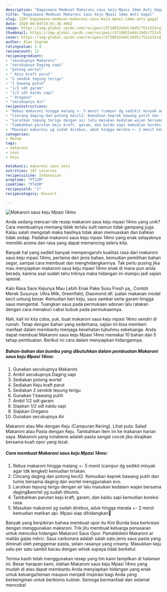 ```yaml
---
description: "Bagaimana Membuat Makaroni saus keju Mpasi 14mo Anti Gagal"
title: "Bagaimana Membuat Makaroni saus keju Mpasi 14mo Anti Gagal"
slug: 1287-bagaimana-membuat-makaroni-saus-keju-mpasi-14mo-anti-gagal
date: 2020-08-04T19:01:38.496Z
image: https://img-global.cpcdn.com/recipes/c5f18652e8dc10d5/751x532cq70/makaroni-saus-keju-mpasi-14mo-foto-resep-utama.jpg
thumbnail: https://img-global.cpcdn.com/recipes/c5f18652e8dc10d5/751x532cq70/makaroni-saus-keju-mpasi-14mo-foto-resep-utama.jpg
cover: https://img-global.cpcdn.com/recipes/c5f18652e8dc10d5/751x532cq70/makaroni-saus-keju-mpasi-14mo-foto-resep-utama.jpg
author: Alex Ingram
ratingvalue: 3.4
reviewcount: 12
recipeingredient:
- "secukupnya Makaroni"
- "secukupnya Daging sapi"
- "potong wortel"
- " Keju kraft parut"
- "2 sendok tepung terigu"
- "1 bawang putih"
- "1/2 sdt garam"
- "1/2 sdt kaldu sapi"
- " Oregano"
- "secukupnya Air"
recipeinstructions:
- "Rebus makaroni hingga matang +- 5 menit (campur dg sedikit minyak agar tdk lengket) kemudian tiriskan."
- "Cincang daging dan potong kecil2. Kemudian keprek bawang putih dan tumis bersama daging dan wortel menggunakan evo."
- "Larutkan tepung terigu dengan air lalu masukan kedalam wajan bersama daging&amp;wortel yg sudah ditumis."
- "Tambahkan parutan keju kraft, garam, dan kaldu sapi kemudian koreksi rasa."
- "Masukan makaroni yg sudah direbus, aduk hingga merata +- 2 menit kemudian matikan api. Mpasi siap dihidangkan🥰"
categories:
- Resep
tags:
- makaroni
- saus
- keju

katakunci: makaroni saus keju 
nutrition: 167 calories
recipecuisine: Indonesian
preptime: "PT12M"
cooktime: "PT45M"
recipeyield: "1"
recipecategory: Dessert

---
```



![Makaroni saus keju Mpasi 14mo](https://img-global.cpcdn.com/recipes/c5f18652e8dc10d5/751x532cq70/makaroni-saus-keju-mpasi-14mo-foto-resep-utama.jpg)

Anda sedang mencari ide resep makaroni saus keju mpasi 14mo yang unik? Cara membuatnya memang tidak terlalu sulit namun tidak gampang juga. Kalau salah mengolah maka hasilnya tidak akan memuaskan dan bahkan tidak sedap. Padahal makaroni saus keju mpasi 14mo yang enak selayaknya memiliki aroma dan rasa yang dapat memancing selera kita.

Banyak hal yang sedikit banyak mempengaruhi kualitas rasa dari makaroni saus keju mpasi 14mo, pertama dari jenis bahan, kemudian pemilihan bahan segar, sampai cara membuat dan menghidangkannya. Tak perlu pusing jika mau menyiapkan makaroni saus keju mpasi 14mo enak di mana pun anda berada, karena asal sudah tahu triknya maka hidangan ini mampu jadi sajian spesial.

Kalo Rasa Saos Kejunya Mau Lebih Enak Pake Susu Fresh ya,, Contoh Merek Susunya: Ultra Milk, Greenfield, Diaomond dll. jualan makanan modal kecil untung besar. Kemudian beri keju, saus sambal serta garam hingga saus mengental. Tuangkan saus pada permukaan adonan lalu ratakan dengan cara menaburi cabai bubuk pada permukaannya.


Nah, kali ini kita coba, yuk, buat makaroni saus keju mpasi 14mo sendiri di rumah. Tetap dengan bahan yang sederhana, sajian ini bisa memberi manfaat dalam membantu menjaga kesehatan tubuhmu sekeluarga. Anda dapat membuat Makaroni saus keju Mpasi 14mo memakai 10 bahan dan 5 tahap pembuatan. Berikut ini cara dalam menyiapkan hidangannya.

<!--inarticleads1-->

##### Bahan-bahan dan bumbu yang dibutuhkan dalam pembuatan Makaroni saus keju Mpasi 14mo:

1. Gunakan secukupnya Makaroni
1. Ambil secukupnya Daging sapi
1. Sediakan potong wortel
1. Sediakan  Keju kraft parut
1. Sediakan 2 sendok tepung terigu
1. Gunakan 1 bawang putih
1. Ambil 1/2 sdt garam
1. Siapkan 1/2 sdt kaldu sapi
1. Siapkan  Oregano
1. Gunakan secukupnya Air


Makaroni atau Mie dengan Keju (Campuran Kering). Lihat pula: Salad Makaroni atau Pasta dengan Keju. Tambahkan item ini ke makanan harian saya. Makaroni yang notabene adalah pasta sangat cocok jika disajikan bersama kuah opor yang lezat. 

<!--inarticleads2-->

##### Cara membuat Makaroni saus keju Mpasi 14mo:

1. Rebus makaroni hingga matang +- 5 menit (campur dg sedikit minyak agar tdk lengket) kemudian tiriskan.
1. Cincang daging dan potong kecil2. Kemudian keprek bawang putih dan tumis bersama daging dan wortel menggunakan evo.
1. Larutkan tepung terigu dengan air lalu masukan kedalam wajan bersama daging&amp;wortel yg sudah ditumis.
1. Tambahkan parutan keju kraft, garam, dan kaldu sapi kemudian koreksi rasa.
1. Masukan makaroni yg sudah direbus, aduk hingga merata +- 2 menit kemudian matikan api. Mpasi siap dihidangkan🥰


Banyak yang berpikiran bahwa membuat opor itu Kini Bunda bisa berkreasi dengan menggunakan makaroni. Trik jitu membuat keluarga penasaran untuk mencoba hidangan Makaroni Saus Opor. Pamatēdieni Makaroni ar maltās gaļas mērci. Saus carbonara adalah salah satu jenis saus pasta yang diminati oleh penggemar pasta, selain rasanya yang creamy. Masukkan keju satu per satu sambil kacau dengan whisk supaya tidak berketul. 

Terima kasih telah menggunakan resep yang tim kami tampilkan di halaman ini. Besar harapan kami, olahan Makaroni saus keju Mpasi 14mo yang mudah di atas dapat membantu Anda menyiapkan hidangan yang enak untuk keluarga/teman maupun menjadi inspirasi bagi Anda yang berkeinginan untuk berbisnis kuliner. Semoga bermanfaat dan selamat mencoba!
